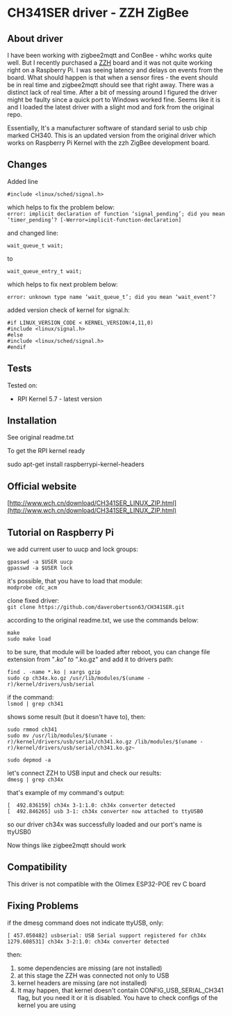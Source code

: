 # CH341SER driver - ZZH ZigBee



## About driver

I have been working with zigbee2mqtt and ConBee - whihc works quite well.  But I recently purchased a [ZZH](https://electrolama.com/projects/zig-a-zig-ah/) board and it was not quite working right on a Raspberry Pi. I was seeing latency and delays on events from the board. What should happen is that when a sensor fires - the event should be in real time and zigbee2mqtt should see that right away.  There was a distinct lack of real time.  After a bit of messing around I figured the driver might be faulty since a quick port to Windows worked fine.  Seems like it is and I loaded the latest driver with a slight mod and fork from the original repo. 

Essentially, It's a manufacturer software of standard serial to usb chip marked CH340. This is an updated version from the original driver which works on Raspberry Pi Kernel with the zzh ZigBee development board.

## Changes

Added line  

`#include <linux/sched/signal.h>`  

which helps to fix the problem below:  
`error: implicit declaration of function ‘signal_pending’; did you mean ‘timer_pending’? [-Werror=implicit-function-declaration]`

and changed line:

`wait_queue_t wait;`

to

`wait_queue_entry_t wait;`

which helps to fix next problem below:

`error: unknown type name ‘wait_queue_t’; did you mean ‘wait_event’?`


added version check of kernel for signal.h:

```
#if LINUX_VERSION_CODE < KERNEL_VERSION(4,11,0)
#include <linux/signal.h>
#else
#include <linux/sched/signal.h>
#endif
```

## Tests

Tested on:

- RPI Kernel 5.7 - latest version

## Installation

See original readme.txt

To get the RPI kernel ready

sudo apt-get install raspberrypi-kernel-headers

## Official website

[http://www.wch.cn/download/CH341SER_LINUX_ZIP.html](http://www.wch.cn/download/CH341SER_LINUX_ZIP.html)

## Tutorial on Raspberry Pi 

we add current user to uucp and lock groups:

```
gpasswd -a $USER uucp
gpasswd -a $USER lock
```

it's possible, that you have to load that module:  
`modprobe cdc_acm`

clone fixed driver:  
`git clone https://github.com/daverobertson63/CH341SER.git`

according to the original readme.txt, we use the commands below:

```
make
sudo make load
```

to be sure, that module will be loaded after reboot, you can change file extension from "_.ko" to "_.ko.gz" and add it to drivers path:

```
find . -name *.ko | xargs gzip
sudo cp ch34x.ko.gz /usr/lib/modules/$(uname -r)/kernel/drivers/usb/serial
```

if the command:  
`lsmod | grep ch341`



shows some result (but it doesn't have to), then:

```
sudo rmmod ch341
sudo mv /usr/lib/modules/$(uname -r)/kernel/drivers/usb/serial/ch341.ko.gz /lib/modules/$(uname -r)/kernel/drivers/usb/serial/ch341.ko.gz~
```

`sudo depmod -a`



let's connect ZZH to USB input and check our results:  
`dmesg | grep ch34x`



that's example of my command's output:

```
[  492.836159] ch34x 3-1:1.0: ch34x converter detected
[  492.846265] usb 3-1: ch34x converter now attached to ttyUSB0
```



so our driver ch34x was successfully loaded and our port's name is ttyUSB0  

Now things like zigbee2mqtt should work

## Compatibility

This driver is not compatible with the Olimex ESP32-POE rev C board

## Fixing Problems

if the dmesg command does not indicate ttyUSB, only:

```
[ 457.050482] usbserial: USB Serial support registered for ch34x
1279.608531] ch34x 3-2:1.0: ch34x converter detected
```

then:

1. some dependencies are missing (are not installed)
2. at this stage the ZZH was connected not only to USB
3. kernel headers are missing (are not installed)
4. It may happen, that kernel doesn't contain CONFIG_USB_SERIAL_CH341 flag, but you need it or it is disabled. You have to check configs of the kernel you are using
